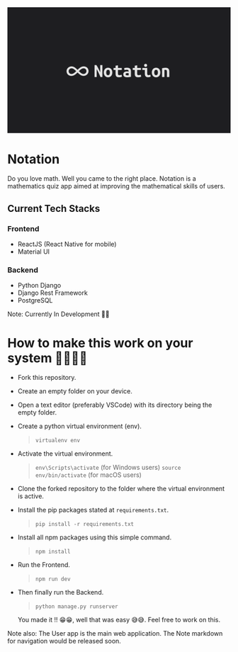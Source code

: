 <img src='./Base/Static/Images/PNG/Notation Dark.png' align-item='center' />

# Notation
Do you love math. Well you came to the right place. 
Notation is a mathematics quiz app aimed at improving the mathematical skills of users.

## Current Tech Stacks
### Frontend
- ReactJS (React Native for mobile)
- Material UI

### Backend
- Python Django
- Django Rest Framework
- PostgreSQL

Note: Currently In Development 🤞🤞

# How to make this work on your system 🧑‍💻🧑‍💻
- Fork this repository.
- Create an empty folder on your device.
- Open a text editor (preferably VSCode) with its directory being the empty folder.
- Create a python virtual environment (env).

    > `virtualenv env`
- Activate the virtual environment.

    > `env\Scripts\activate`    (for Windows users)
    > `source env/bin/activate`     (for macOS users)
- Clone the forked repository to the folder where the virtual environment is active.
- Install the pip packages stated at `requirements.txt`.
    > `pip install -r requirements.txt`

- Install all npm packages using this simple command.
    > `npm install`

- Run the Frontend.
    > `npm run dev`

- Then finally run the Backend.
    > `python manage.py runserver`

    You made it !! 😁😁, well that was easy 😅😅. Feel free to work on this.

Note also: The User app is the main web application. The Note markdown for navigation would be released soon.


